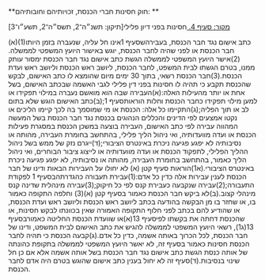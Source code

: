 **חוק חסינות חברי הכנסת, זכויותיהם וחובותיהם: **

[מקור: סעיף 4. ](https://he.wikisource.org/wiki/חוק_חסינות_חברי_הכנסת,_זכויותיהם_וחובותיהם#סעיף_4)
חסינות בפני דיון פלילי[תיקון: תשנ״ה־2, תשס״ה־2, תשע״ו־3]

(א)(1)כתב אישום נגד חבר הכנסת, בעבירהשסעיף 1אינו חל עליה, שנעברה בזמן היותו חבר הכנסת או לפני שהיה לחבר הכנסת, יוגש באישור היועץ המשפטי לממשלה.(2)אישר היועץ המשפטי לממשלה הגשת כתב אישום נגד חבר הכנסת ימסור עותק ממנו, בטרם הגשתו לבית המשפט, לחבר הכנסת, ליושב ראש הכנסת וליושב ראש ועדת הכנסת.(3)חבר הכנסת רשאי, בתוך 30 ימים מיום שהומצא לו כתב האישום, לבקש שהכנסת תקבע כי תהיה לו חסינות בפני דין פלילי לגבי האשמה שבכתב האישום, בשל אחת או יותר מהעילות האלה:(א)העבירה שבה הוא מואשם נעברה במילוי תפקידו או למען מילוי תפקידו כחבר הכנסת וחלות הוראותסעיף 1;(ב)כתב האישום הוגש שלא בתום לב או תוך הפליה;(ג)התקיימו כל אלה: הכנסת או מי שמוסמך בה לכך קיימו הליכים או נקטו אמצעים לפי הדינים והכללים הנהוגים בכנסת נגד חבר הכנסת בשל המעשה המהווה עבירה לפי כתב האישום, העבירה בוצעה במשכן הכנסת במסגרת פעילות הכנסת או ועדה מוועדותיה, ואי ניהול הליך פלילי, בהתחשב בחומרת העבירה, מהותה או נסיבותיה לא יפגע פגיעה ניכרת באינטרס הציבורי;(ד)ייגרם נזק של ממש בשל ניהול ההליך הפלילי, לתפקוד הכנסת או ועדה מוועדותיה או לייצוג ציבור הבוחרים, ואי ניהול הליך כאמור, בהתחשב בחומרת העבירה, מהותה או נסיבותיה, לא יפגע פגיעה ניכרת באינטרס הציבורי.(א1)הוראות סעיף קטן (א) לא יחולו על העבירות הבאות ודינו של חבר הכנסת לענין עבירות אלה כדין כל אדם:(1)עבירת תעבורה כהגדרתהבסעיף 1 לפקודת התעבורה;(2)עבירה שנקבעה כעבירת קנס לפי כל חיקוק;(3)עבירה מינהלית שדינה קנס מינהלי קצוב.(ב)לא ביקש חבר הכנסת כאמור בסעיף קטן (א)(3) וחלפה התקופה כאמור בו, או שחזר בו מן הבקשה בהודעה בכתב ליושב ראש הכנסת וליושב ראש ועדת הכנסת, או שהודיע להם בכתב לפני חלוף התקופה האמורה שאין בכוונתו לבקש חסינות, או שהכנסת דחתה את בקשתו לפיסעיף 13(א)או שוועדת הכנסת החליטה כאמורבסעיף 13(ג1), רשאי היועץ המשפטי לממשלה להגיש את כתב האישום לבית המשפט, ודינו של חבר הכנסת, לכל הכרוך באותה אשמה, כדין כל אדם.(ג)קבעה הכנסת כי תהיה לחבר הכנסת חסינות כאמור בסעיף זה, לא יאשר היועץ המשפטי לממשלה בתקופת כהונתה של אותה כנסת הגשת כתב אישום נגד חבר הכנסת בשל אותה אשמה אלא אם כן חל שינוי בנסיבות.(ד)סעיף זה לא יחול בענין כתב אישום שהוגש בטרם היה אדם לחבר הכנסת.